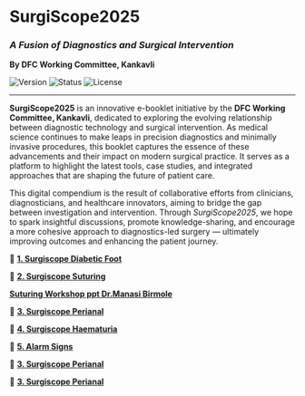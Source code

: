 
# SurgiScope2025  
### *A Fusion of Diagnostics and Surgical Intervention*  
**By DFC Working Committee, Kankavli**

![Version](https://img.shields.io/badge/version-1.0-blue.svg)
![Status](https://img.shields.io/badge/status-active-brightgreen)
![License](https://img.shields.io/badge/license-CC%20BY--NC--SA%204.0-lightgrey.svg)

---

**SurgiScope2025** is an innovative e-booklet initiative by the **DFC Working Committee, Kankavli**, dedicated to exploring the evolving relationship between diagnostic technology and surgical intervention. As medical science continues to make leaps in precision diagnostics and minimally invasive procedures, this booklet captures the essence of these advancements and their impact on modern surgical practice. It serves as a platform to highlight the latest tools, case studies, and integrated approaches that are shaping the future of patient care.

This digital compendium is the result of collaborative efforts from clinicians, diagnosticians, and healthcare innovators, aiming to bridge the gap between investigation and intervention. Through *SurgiScope2025*, we hope to spark insightful discussions, promote knowledge-sharing, and encourage a more cohesive approach to diagnostics-led surgery — ultimately improving outcomes and enhancing the patient journey.



📂  **[1. Surgiscope Diabetic Foot](https://github.com/knkworkingcommittee/SurgiScope2025/blob/main/1.%20Surgiscope%20Diabetic%20Foot.pdf)**


📂  **[2. Surgiscope Suturing](https://github.com/knkworkingcommittee/SurgiScope2025/blob/main/2.%20Surgiscope%20Suturing.pdf)**


  **[Suturing Workshop ppt Dr.Manasi Birmole](https://github.com/knkworkingcommittee/SurgiScope2025/blob/main/Suturing%20Workshop%20Manasi.pptx)**


📂  **[3. Surgiscope Perianal](https://github.com/knkworkingcommittee/SurgiScope2025/blob/main/3.%20Surgoscope%20Perianal.pdf)**


📂  **[4. Surgiscope Haematuria](https://github.com/knkworkingcommittee/SurgiScope2025/blob/main/4.%20Surgiscope%20Hematuria.pdf)**


📂  **[5. Alarm Signs](https://github.com/knkworkingcommittee/SurgiScope2025/blob/main/5.%20Alarm%20Signs.pdf)**





📂  **[3. Surgiscope Perianal](https://github.com/knkworkingcommittee/SurgiScope2025/blob/main/3.%20Surgoscope%20Perianal.pdf)**


📂  **[3. Surgiscope Perianal](https://github.com/knkworkingcommittee/SurgiScope2025/blob/main/3.%20Surgoscope%20Perianal.pdf)**
